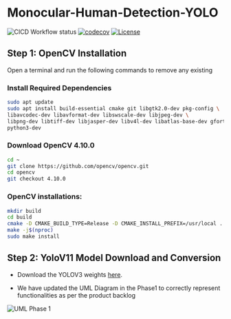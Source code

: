 # Monocular-Human-Detection-YOLO
![CICD Workflow status](https://github.com/robosac333/Monocular-Human-Detection-YOLO/actions/workflows/run-unit-test-and-upload-codecov.yml/badge.svg) [![codecov](https://codecov.io/gh/robosac333/Monocular-Human-Detection-YOLO/branch/main/graph/badge.svg)](https://codecov.io/gh/robosac333/Monocular-Human-Detection-YOLO) [![License](https://img.shields.io/badge/license-MIT-blue.svg)](LICENSE)

## Step 1: OpenCV Installation
Open a terminal and run the following commands to remove any existing 

### Install Required Dependencies
```sh
sudo apt update
sudo apt install build-essential cmake git libgtk2.0-dev pkg-config \
libavcodec-dev libavformat-dev libswscale-dev libjpeg-dev \
libpng-dev libtiff-dev libjasper-dev libv4l-dev libatlas-base-dev gfortran \
python3-dev
```

### Download OpenCV 4.10.0
```sh
cd ~
git clone https://github.com/opencv/opencv.git
cd opencv
git checkout 4.10.0
```

### OpenCV installations:
```sh
mkdir build
cd build
cmake -D CMAKE_BUILD_TYPE=Release -D CMAKE_INSTALL_PREFIX=/usr/local ..
make -j$(nproc)
sudo make install
```

## Step 2: YoloV11 Model Download and Conversion

- Download the YOLOV3 weights [here](https://drive.google.com/drive/folders/1hTzRYYRm9nEMRbxYX1bqpsGFVuv-hrrX?usp=sharing). 

- We have updated the UML Diagram in the Phase1 to correctly represent functionalities as per the product backlog 

![UML Phase 1](Monocular-Human-Detection-YOLO/Documentation/Phase1/UML_Phase1.png)

